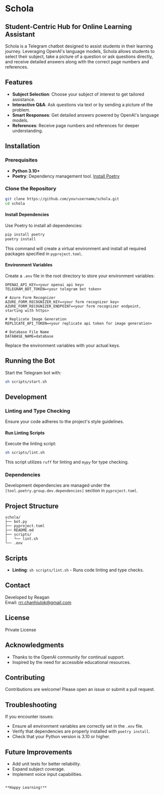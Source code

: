 # Schola

## Student-Centric Hub for Online Learning Assistant

Schola is a Telegram chatbot designed to assist students in their learning journey. Leveraging OpenAI's language models, Schola allows students to select their subject, take a picture of a question or ask questions directly, and receive detailed answers along with the correct page numbers and references.

## Features

- **Subject Selection**: Choose your subject of interest to get tailored assistance.
- **Interactive Q&A**: Ask questions via text or by sending a picture of the problem.
- **Smart Responses**: Get detailed answers powered by OpenAI's language models.
- **References**: Receive page numbers and references for deeper understanding.

## Installation

### Prerequisites

- **Python 3.10+**
- **Poetry**: Dependency management tool. [Install Poetry](https://python-poetry.org/docs/#installation)

### Clone the Repository

```bash
git clone https://github.com/yourusername/schola.git
cd schola
```

#### Install Dependencies

Use Poetry to install all dependencies:

```bash
pip install poetry
poetry install
```

This command will create a virtual environment and install all required packages specified in `pyproject.toml`.

#### Environment Variables

Create a `.env` file in the root directory to store your environment variables:

```env
OPENAI_API_KEY=<your openai api key>
TELEGRAM_BOT_TOKEN=<your telegram bot token>

# Azure Form Recognizer
AZURE_FORM_RECOGNIZER_KEY=<your form recognizer key>
AZURE_FORM_RECOGNIZER_ENDPOINT=<your form recognizer endpoint, starting with https>

# Replicate Image Generation
REPLICATE_API_TOKEN=<your replicate api token for image generation>

# Database File Name
DATABASE_NAME=database

```
Replace the environment variables with your actual keys.

## Running the Bot

Start the Telegram bot with:

```bash
sh scripts/start.sh
```

## Development

### Linting and Type Checking

Ensure your code adheres to the project's style guidelines.

#### Run Linting Scripts

Execute the linting script:

```bash
sh scripts/lint.sh
```

This script utilizes `ruff` for linting and `mypy` for type checking.

### Dependencies

Development dependencies are managed under the `[tool.poetry.group.dev.dependencies]` section in `pyproject.toml`.

## Project Structure

```
schola/
├── bot.py
├── pyproject.toml
├── README.md
├── scripts/
│   └── lint.sh
└── .env
```

## Scripts

- **Linting**: `sh scripts/lint.sh` - Runs code linting and type checks.


## Contact

Developed by Reagan  
Email: [rrr.chanhiulok@gmail.com](mailto:rrr.chanhiulok@gmail.com)

## License

Private License

## Acknowledgments

- Thanks to the OpenAI community for continual support.
- Inspired by the need for accessible educational resources.

## Contributing

Contributions are welcome! Please open an issue or submit a pull request.

## Troubleshooting

If you encounter issues:

- Ensure all environment variables are correctly set in the `.env` file.
- Verify that dependencies are properly installed with `poetry install`.
- Check that your Python version is 3.10 or higher.

## Future Improvements

- Add unit tests for better reliability.
- Expand subject coverage.
- Implement voice input capabilities.

```

**Happy Learning!**
